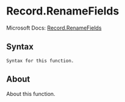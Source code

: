 ---
---

# Record.RenameFields

Microsoft Docs: [Record.RenameFields](https://docs.microsoft.com/en-us/powerquery-m/record-renamefields)

## Syntax

```
Syntax for this function.
```

## About

About this function.

